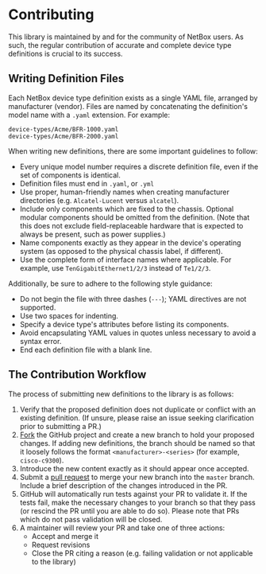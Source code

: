 # Contributing

This library is maintained by and for the community of NetBox users. As such, the regular contribution of accurate and
complete device type definitions is crucial to its success.

## Writing Definition Files

Each NetBox device type definition exists as a single YAML file, arranged by manufacturer (vendor). Files are named by
concatenating the definition's model name with a `.yaml` extension. For example:

```no-highlight
device-types/Acme/BFR-1000.yaml
device-types/Acme/BFR-2000.yaml
```

When writing new definitions, there are some important guidelines to follow:

* Every unique model number requires a discrete definition file, even if the set of components is identical.
* Definition files must end in `.yaml`, or `.yml`
* Use proper, human-friendly names when creating manufacturer directories (e.g. `Alcatel-Lucent` versus `alcatel`).
* Include only components which are fixed to the chassis. Optional modular components should be omitted from the
  definition. (Note that this does not exclude field-replaceable hardware that is expected to always be present, such
  as power supplies.)
* Name components exactly as they appear in the device's operating system (as opposed to the physical chassis label, if
  different).
* Use the complete form of interface names where applicable. For example, use `TenGigabitEthernet1/2/3` instead of
`Te1/2/3`.

Additionally, be sure to adhere to the following style guidance:

* Do not begin the file with three dashes (`---`); YAML directives are not supported.
* Use two spaces for indenting.
* Specify a device type's attributes before listing its components.
* Avoid encapsulating YAML values in quotes unless necessary to avoid a syntax error.
* End each definition file with a blank line.

## The Contribution Workflow

The process of submitting new definitions to the library is as follows:

1. Verify that the proposed definition does not duplicate or conflict with an existing definition. (If unsure, please
   raise an issue seeking clarification prior to submitting a PR.)
2. [Fork](https://guides.github.com/activities/forking/) the GitHub project and create a new branch to hold your
   proposed changes. If adding new definitions, the branch should be named so that it loosely follows the format `<manufacturer>-<series>` (for example, `cisco-c9300`).
3. Introduce the new content exactly as it should appear once accepted.
4. Submit a [pull request](https://github.com/netbox-community/devicetype-library/compare?expand=1) to merge your new
   branch into the `master` branch. Include a brief description of the changes introduced in the PR.
5. GitHub will automatically run tests against your PR to validate it. If the tests fail, make the necessary changes to
   your branch so that they pass (or rescind the PR until you are able to do so). Please note that PRs which do not pass
   validation will be closed.
5. A maintainer will review your PR and take one of three actions:
   * Accept and merge it
   * Request revisions
   * Close the PR citing a reason (e.g. failing validation or not applicable to the library)
